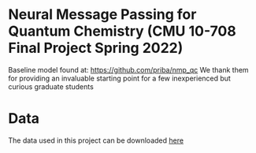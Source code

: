 # Neural Message Passing for Quantum Chemistry (CMU 10-708 Final Project Spring 2022)

Baseline model found at: https://github.com/priba/nmp_qc
We thank them for providing an invaluable starting point for a few inexperienced but curious graduate students 



# Data
The data used in this project can be downloaded [here](https://drive.google.com/file/d/11DR28EFbWWR_EKbVwr-RKMVeLwC2gYft/view?usp=sharing)

